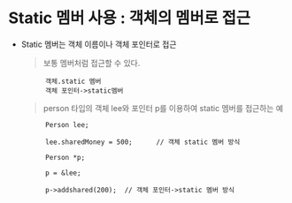 # Static 멤버 사용 : 객체의 멤버로 접근

- Static 멤버는 객체 이름이나 객체 포인터로 접근

    > 보통 멤버처럼 접근할 수 있다.

            객체.static 멤버
            객체 포인터->static멤버

    > person 타입의 객체 lee와 포인터 p를 이용하여 static 멤버를 접근하는 예


            Person lee;

            lee.sharedMoney = 500;      // 객체 static 멤버 방식

            Person *p;

            p = &lee;

            p->addshared(200);  // 객체 포인터->static 멤버 방식